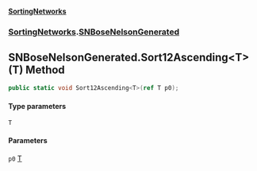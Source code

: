 #### [SortingNetworks](./index.md 'index')
### [SortingNetworks](./SortingNetworks.md 'SortingNetworks').[SNBoseNelsonGenerated](./SortingNetworks-SNBoseNelsonGenerated.md 'SortingNetworks.SNBoseNelsonGenerated')
## SNBoseNelsonGenerated.Sort12Ascending&lt;T&gt;(T) Method
```csharp
public static void Sort12Ascending<T>(ref T p0);
```
#### Type parameters
<a name='SortingNetworks-SNBoseNelsonGenerated-Sort12Ascending-T-(T)-T'></a>
`T`  
  
#### Parameters
<a name='SortingNetworks-SNBoseNelsonGenerated-Sort12Ascending-T-(T)-p0'></a>
`p0` [T](#SortingNetworks-SNBoseNelsonGenerated-Sort12Ascending-T-(T)-T 'SortingNetworks.SNBoseNelsonGenerated.Sort12Ascending&lt;T&gt;(T).T')  
  
